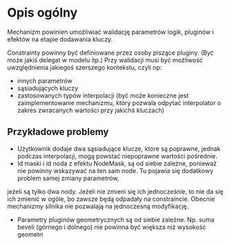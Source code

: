 Opis ogólny
===========

Mechanizm powinien umożliwiać walidację parametrów logik, pluginów i
efektów na etapie dodawania kluczy.

Constrainty powinny być definiowane przez osoby piszące pluginy. (Być
może jakiś delegat w modelu itp.) Przy walidacji musi być możliwość
uwzględnienia jakiegoś szerszego kontekstu, czyli np:

-   innych parametrów
-   sąsiadujących kluczy
-   zastosowanych typów interpolacji (być może konieczne jest
    zaimplementowanie mechanizmu, który pozwala odpytać interpolator o
    zakres zwracanych wartości przy jakichś kluczach)

Przykładowe problemy
--------------------

-   Użytkownik dodaje dwa sąsiadujące klucze, które są poprawne, jednak
    podczas interpolacji, mogą powstać niepoprawne wartości pośrednie.
-   Id maski i id noda z efektu NodeMask, są od siebie zależne, ponieważ
    nie powinny wskazywać na ten sam node. Tu pojawia się dodatkowy
    problem samej zmiany parametrów,

jeżeli są tylko dwa nody. Jeżeli nie zmieni się ich jednocześnie, to nie
da się ich zmienić w ogóle, bo zawsze będą odpadały na constraincie.
Obecnie mechanizmy silnika nie pozwalają na jednoczesną modyfikację.

-   Parametry pluginów geometrycznych są od siebie zależne. Np. suma
    beveli (górnego i dolnego) nie powinna być większa niż wysokość
    geometri